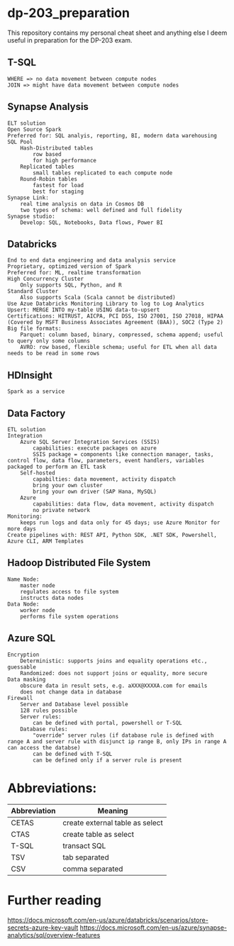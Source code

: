 # dp-203_preparation
This repository contains my personal cheat sheet and anything else I deem useful in preparation for the DP-203 exam.

## T-SQL

	WHERE => no data movement between compute nodes
	JOIN => might have data movement between compute nodes

## Synapse Analysis
	ELT solution
	Open Source Spark
	Preferred for: SQL analyis, reporting, BI, modern data warehousing
	SQL Pool
		Hash-Distributed tables
			row based
			for high performance
		Replicated tables
			small tables replicated to each compute node
		Round-Robin tables
			fastest for load
			best for staging
	Synapse Link:
		real time analysis on data in Cosmos DB
		two types of schema: well defined and full fidelity
	Synapse studio:
		Develop: SQL, Notebooks, Data flows, Power BI
## Databricks
	End to end data engineering and data analysis service
	Proprietary, optimized version of Spark
	Preferred for: ML, realtime transformation
	High Concurrency Cluster
		Only supports SQL, Python, and R
	Standard Cluster
		Also supports Scala (Scala cannot be distributed)
	Use Azue Databricks Monitoring Library to log to Log Analytics
	Upsert: MERGE INTO my-table USING data-to-upsert
	Certifications: HITRUST, AICPA, PCI DSS, ISO 27001, ISO 27018, HIPAA (Covered by MSFT Business Associates Agreement (BAA)), SOC2 (Type 2)
	Big file formats:
		Parquet: column based, binary, compressed, schema append; useful to query only some columns
		AVRO: row based, flexible schema; useful for ETL when all data needs to be read in some rows
## HDInsight
	Spark as a service
## Data Factory
	ETL solution
	Integration
		Azure SQL Server Integration Services (SSIS)
			capabilities: execute packages on azure
			SSIS package = components like connection manager, tasks, control flow, data flow, parameters, event handlers, variables packaged to perform an ETL task
		Self-hosted
			capabilties: data movement, activity dispatch
			bring your own cluster
			bring your own driver (SAP Hana, MySQL)
		Azure
			capabilities: data flow, data movement, activity dispatch
			no private network
	Monitoring:
		keeps run logs and data only for 45 days; use Azure Monitor for more days
	Create pipelines with: REST API, Python SDK, .NET SDK, Powershell, Azure CLI, ARM Templates
## Hadoop Distributed File System 
	Name Node: 
		master node
		regulates access to file system
		instructs data nodes
	Data Node:
		worker node
		performs file system operations
## Azure SQL
	Encryption
		Deterministic: supports joins and equality operations etc., guessable
		Randomized: does not support joins or equality, more secure
	Data masking
		obscure data in result sets, e.g. aXXX@XXXXA.com for emails
		does not change data in database
	Firewall
		Server and Database level possible
		128 rules possible
		Server rules:
			can be defined with portal, powershell or T-SQL
		Database rules:
			"override" server rules (if database rule is defined with range A and server rule with disjunct ip range B, only IPs in range A can access the databse)
			can be defined with T-SQL
			can be defined only if a server rule is present

# Abbreviations:
| Abbreviation | Meaning |
| ------------- | ------------- |
| CETAS | create external table as select |
| CTAS | create table as select |
| T-SQL | transact SQL |
| TSV | tab separated |
| CSV | comma separated | 

# Further reading
https://docs.microsoft.com/en-us/azure/databricks/scenarios/store-secrets-azure-key-vault
https://docs.microsoft.com/en-us/azure/synapse-analytics/sql/overview-features